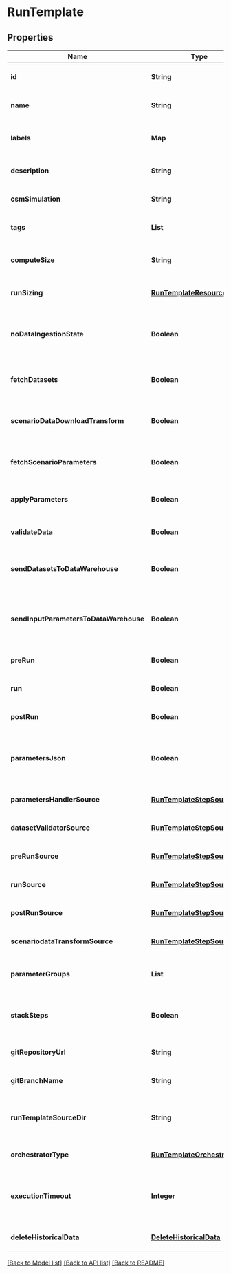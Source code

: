 # RunTemplate
## Properties

| Name | Type | Description | Notes |
|------------ | ------------- | ------------- | -------------|
| **id** | **String** | The Solution Run Template id | [default to null] |
| **name** | **String** | The Run Template name | [optional] [default to null] |
| **labels** | **Map** | a translated label with key as ISO 639-1 code | [optional] [default to null] |
| **description** | **String** | The Run Template description | [optional] [default to null] |
| **csmSimulation** | **String** | The Cosmo Tech simulation name | [optional] [default to null] |
| **tags** | **List** | The list of Run Template tags | [optional] [default to null] |
| **computeSize** | **String** | The compute size needed for this Run Template | [optional] [default to null] |
| **runSizing** | [**RunTemplateResourceSizing**](RunTemplateResourceSizing.md) |  | [optional] [default to null] |
| **noDataIngestionState** | **Boolean** | Set to true if the run template does not want to check data ingestion state | [optional] [default to null] |
| **fetchDatasets** | **Boolean** | Whether or not the fetch dataset step is done | [optional] [default to null] |
| **scenarioDataDownloadTransform** | **Boolean** | Whether or not the scenario data download transform step is done | [optional] [default to null] |
| **fetchScenarioParameters** | **Boolean** | Whether or not the fetch parameters step is done | [optional] [default to null] |
| **applyParameters** | **Boolean** | Whether or not the apply parameter step is done | [optional] [default to null] |
| **validateData** | **Boolean** | Whether or not the validate step is done | [optional] [default to null] |
| **sendDatasetsToDataWarehouse** | **Boolean** | Whether or not the Datasets values are sent to the DataWarehouse | [optional] [default to null] |
| **sendInputParametersToDataWarehouse** | **Boolean** | Whether or not the input parameters values are sent to the DataWarehouse | [optional] [default to null] |
| **preRun** | **Boolean** | Whether or not the pre-run step is done | [optional] [default to null] |
| **run** | **Boolean** | Whether or not the run step is done | [optional] [default to null] |
| **postRun** | **Boolean** | Whether or not the post-run step is done | [optional] [default to null] |
| **parametersJson** | **Boolean** | Whether or not to store the scenario parameters in json instead of csv | [optional] [default to null] |
| **parametersHandlerSource** | [**RunTemplateStepSource**](RunTemplateStepSource.md) |  | [optional] [default to null] |
| **datasetValidatorSource** | [**RunTemplateStepSource**](RunTemplateStepSource.md) |  | [optional] [default to null] |
| **preRunSource** | [**RunTemplateStepSource**](RunTemplateStepSource.md) |  | [optional] [default to null] |
| **runSource** | [**RunTemplateStepSource**](RunTemplateStepSource.md) |  | [optional] [default to null] |
| **postRunSource** | [**RunTemplateStepSource**](RunTemplateStepSource.md) |  | [optional] [default to null] |
| **scenariodataTransformSource** | [**RunTemplateStepSource**](RunTemplateStepSource.md) |  | [optional] [default to null] |
| **parameterGroups** | **List** | The ordered list of parameters groups for the Run Template | [optional] [default to null] |
| **stackSteps** | **Boolean** | Whether or not to stack adjacent scenario run steps | [optional] [default to null] |
| **gitRepositoryUrl** | **String** | An optional URL to the git repository | [optional] [default to null] |
| **gitBranchName** | **String** | An optional git branch name | [optional] [default to null] |
| **runTemplateSourceDir** | **String** | An optional directory where to find the run template source | [optional] [default to null] |
| **orchestratorType** | [**RunTemplateOrchestrator**](RunTemplateOrchestrator.md) |  | [optional] [default to null] |
| **executionTimeout** | **Integer** | An optional duration in seconds in which a workflow is allowed to run | [optional] [default to null] |
| **deleteHistoricalData** | [**DeleteHistoricalData**](DeleteHistoricalData.md) |  | [optional] [default to null] |

[[Back to Model list]](../README.md#documentation-for-models) [[Back to API list]](../README.md#documentation-for-api-endpoints) [[Back to README]](../README.md)

